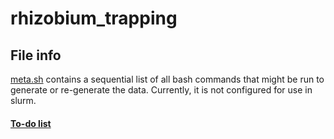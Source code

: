 # rhizobium_trapping

## File info
[meta.sh](https://github.com/paulagardner/rhizobium_trapping/blob/main/meta.sh) contains a sequential list of all bash commands that might be run to generate or re-generate the data. Currently, it is not configured for use in slurm. 


#### [To-do list](https://github.com/paulagardner/rhizobium_trapping/blob/main/Todo.md)

